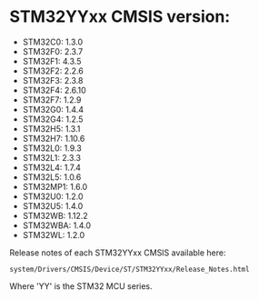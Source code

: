 # STM32YYxx CMSIS version:

  * STM32C0: 1.3.0
  * STM32F0: 2.3.7
  * STM32F1: 4.3.5
  * STM32F2: 2.2.6
  * STM32F3: 2.3.8
  * STM32F4: 2.6.10
  * STM32F7: 1.2.9
  * STM32G0: 1.4.4
  * STM32G4: 1.2.5
  * STM32H5: 1.3.1
  * STM32H7: 1.10.6
  * STM32L0: 1.9.3
  * STM32L1: 2.3.3
  * STM32L4: 1.7.4
  * STM32L5: 1.0.6
  * STM32MP1: 1.6.0
  * STM32U0: 1.2.0
  * STM32U5: 1.4.0
  * STM32WB: 1.12.2
  * STM32WBA: 1.4.0
  * STM32WL: 1.2.0

Release notes of each STM32YYxx CMSIS available here:

`system/Drivers/CMSIS/Device/ST/STM32YYxx/Release_Notes.html`

Where 'YY' is the STM32 MCU series.
